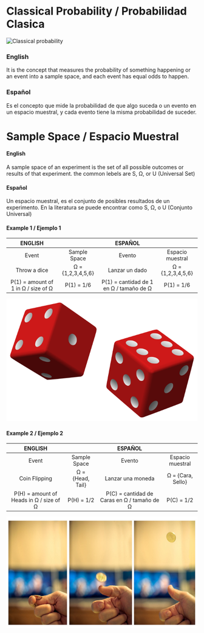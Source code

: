 # Classical Probability / Probabilidad Clasica
![Classical probability](https://www.onlinemath4all.com/images/classicalprobability2.png)

### English
It is the concept that measures the probability of something happening or an event into a sample space, and each event has equal odds to happen.

### Español
Es el concepto que mide la probabilidad de que algo suceda o un evento en un espacio muestral, y cada evento tiene la misma probabilidad de suceder.


# Sample Space / Espacio Muestral

#### English
A sample space of an experiment is the set of all possible outcomes or results of that experiment.
the common lebels are S, Ω, or U (Universal Set)

#### Español
Un espacio muestral, es el conjunto de posibles resultados de un experimento.
En la literatura se puede encontrar como S, Ω, o U (Conjunto Universal)

#### Example 1 / Ejemplo 1

|   ENGLISH    |                   |    ESPAÑOL   |                   |
|:------------:|:-----------------:|:------------:|:-----------------:|
|     Event    |    Sample Space   |    Evento    |  Espacio muestral |
|Throw a dice  | Ω = {1,2,3,4,5,6} |Lanzar un dado| Ω = {1,2,3,4,5,6} |
|P(1) = amount of 1 in Ω / size of Ω   | P(1) = 1/6  | P(1) = cantidad de 1 en Ω / tamaño de Ω| P(1) = 1/6 |

![Dice](src/dice.png)


#### Example 2 / Ejemplo 2

|   ENGLISH    |                   |    ESPAÑOL   |                      |
|:------------:|:-----------------:|:------------:|:--------------------:|
|     Event    |    Sample Space   |    Evento    |   Espacio muestral   | 
|Coin Flipping | Ω = {Head, Tail}  |Lanzar una moneda| Ω = {Cara, Sello} | 
|P(H) = amount of Heads in Ω / size of Ω   | P(H) = 1/2  | P(C) = cantidad de Caras en Ω / tamaño de Ω| P(C) = 1/2 |

![coin](src/coin.jpg)